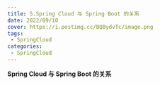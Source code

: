 ```yaml
---
title: 5.Spring Cloud 与 Spring Boot 的关系
date: 2022/09/10
cover: https://i.postimg.cc/BQBydvTc/image.png
tags:
 - SpringCloud
categories:
 - SpringCloud
---
```


****Spring Cloud** **与** **Spring Boot** **的关系****

